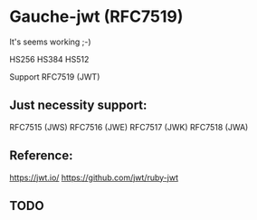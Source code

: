 # Gauche-jwt (RFC7519)

It's seems working ;-)

HS256 HS384 HS512


Support RFC7519 (JWT)

## Just necessity support:

RFC7515 (JWS)
RFC7516 (JWE)
RFC7517 (JWK)
RFC7518 (JWA)

## Reference:

https://jwt.io/
https://github.com/jwt/ruby-jwt



## TODO


